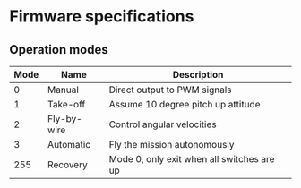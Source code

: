 # Firmware specifications

## Operation modes

| Mode | Name        | Description                                |
|------|-------------|--------------------------------------------|
| 0    | Manual      | Direct output to PWM signals               |
| 1    | Take-off    | Assume 10 degree pitch up attitude         |
| 2    | Fly-by-wire | Control angular velocities                 |
| 3    | Automatic   | Fly the mission autonomously               |
| 255  | Recovery    | Mode 0, only exit when all switches are up |

